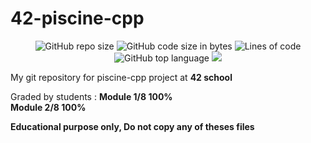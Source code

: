 # 42-piscine-cpp
<p align="center"> 
<img alt="GitHub repo size" src="https://img.shields.io/github/repo-size/bycop/42-piscine-cpp">
<img alt="GitHub code size in bytes" src="https://img.shields.io/github/languages/code-size/bycop/42-piscine-cpp">
<img alt="Lines of code" src="https://img.shields.io/tokei/lines/github/bycop/42-piscine-cpp">
<img alt="GitHub top language" src="https://img.shields.io/github/languages/top/bycop/42-piscine-cpp">
<img src="https://hits.seeyoufarm.com/api/count/incr/badge.svg?url=https%3A%2F%2Fgithub.com%2Fbycop%2F42-piscine-cpp%2F&count_bg=%233062F3&title_bg=%23555555&icon=&icon_color=%23E7E7E7&title=Views&edge_flat=false"/>
</p>

My git repository for piscine-cpp project at **42 school** 

Graded by students : **Module 1/8 100%**<br>
					 **Module 2/8 100%**

**Educational purpose only, Do not copy any of theses files**

